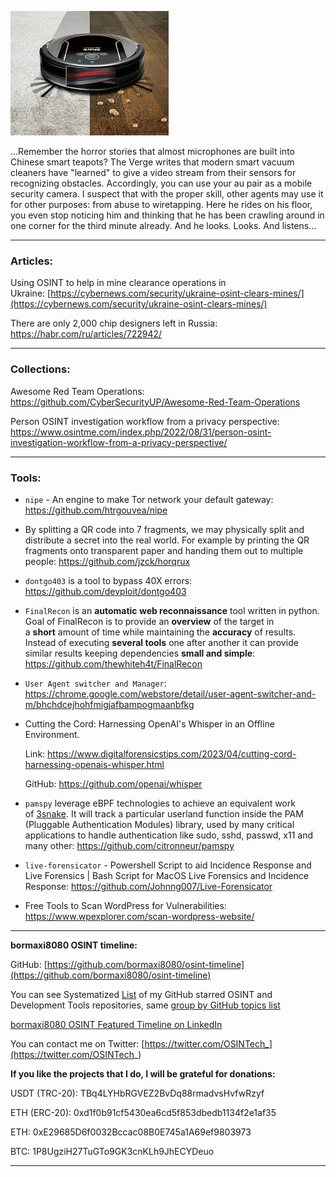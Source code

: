 
![alt text](img/03.jpeg)

...Remember the horror stories that almost microphones are built into Chinese smart teapots?
The Verge writes that modern smart vacuum cleaners have "learned" to give a video stream from their sensors for recognizing obstacles. Accordingly, you can use your au pair as a mobile security camera.
I suspect that with the proper skill, other agents may use it for other purposes: from abuse to wiretapping. Here he rides on his floor, you even stop noticing him and thinking that he has been crawling around in one corner for the third minute already. And he looks. Looks. And listens...

----
### Articles:

Using OSINT to help in mine clearance operations in Ukraine: [https://cybernews.com/security/ukraine-osint-clears-mines/](https://cybernews.com/security/ukraine-osint-clears-mines/)

There are only 2,000 chip designers left in Russia: https://habr.com/ru/articles/722942/

----
### Collections:

Awesome Red Team Operations: https://github.com/CyberSecurityUP/Awesome-Red-Team-Operations

Person OSINT investigation workflow from a privacy perspective: https://www.osintme.com/index.php/2022/08/31/person-osint-investigation-workflow-from-a-privacy-perspective/

----
### Tools:

- ```nipe``` - An engine to make Tor network your default gateway: https://github.com/htrgouvea/nipe

- By splitting a QR code into 7 fragments, we may physically split and distribute a secret into the real world. For example by printing the QR fragments onto transparent paper and handing them out to multiple people: https://github.com/jzck/horqrux

- ```dontgo403``` is a tool to bypass 40X errors: https://github.com/devploit/dontgo403

- ```FinalRecon``` is an **automatic web reconnaissance** tool written in python. Goal of FinalRecon is to provide an **overview** of the target in a **short** amount of time while maintaining the **accuracy** of results. Instead of executing **several tools** one after another it can provide similar results keeping dependencies **small and simple**: https://github.com/thewhiteh4t/FinalRecon

- ```User Agent switcher and Manager```: https://chrome.google.com/webstore/detail/user-agent-switcher-and-m/bhchdcejhohfmigjafbampogmaanbfkg

- Cutting the Cord: Harnessing OpenAI's Whisper in an Offline Environment.

   Link: https://www.digitalforensicstips.com/2023/04/cutting-cord-harnessing-openais-whisper.html
   
   GitHub: https://github.com/openai/whisper

- ```pamspy``` leverage eBPF technologies to achieve an equivalent work of [3snake](https://github.com/blendin/3snake).
 It will track a particular userland function inside the PAM (Pluggable Authentication Modules) library, used by many critical applications to handle authentication like sudo, sshd, passwd, x11 and many other: https://github.com/citronneur/pamspy

- ```live-forensicator``` - Powershell Script to aid Incidence Response and Live Forensics | Bash Script for MacOS Live Forensics and Incidence Response: https://github.com/Johnng007/Live-Forensicator

- Free Tools to Scan WordPress for Vulnerabilities: https://www.wpexplorer.com/scan-wordpress-website/

----

**bormaxi8080 OSINT timeline:**

GitHub: [https://github.com/bormaxi8080/osint-timeline](https://github.com/bormaxi8080/osint-timeline)

You can see Systematized [List](https://github.com/bormaxi8080/github-starred-repos-builder/blob/main/starred_repos.md) of my GitHub starred OSINT and Development Tools repositories, same [group by GitHub topics list](https://github.com/bormaxi8080/starred)

[bormaxi8080 OSINT Featured Timeline on LinkedIn](https://www.linkedin.com/in/osintech/details/featured/)

You can contact me on Twitter: [https://twitter.com/OSINTech_](https://twitter.com/OSINTech_)

**If you like the projects that I do, I will be grateful for donations:**

USDT (TRC-20): TBq4LYHbRGVEZ2BvDq88rmadvsHvfwRzyf

ETH (ERC-20): 0xd1f0b91cf5430ea6cd5f853dbedb1134f2e1af35

ETH: 0xE29685D6f0032Bccac08B0E745a1A69ef9803973

BTC: 1P8UgziH27TuGTo9GK3cnKLh9JhECYDeuo

----
